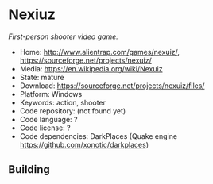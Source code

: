 # Nexiuz

_First-person shooter video game._

- Home: http://www.alientrap.com/games/nexuiz/, https://sourceforge.net/projects/nexuiz/
- Media: https://en.wikipedia.org/wiki/Nexuiz
- State: mature
- Download: https://sourceforge.net/projects/nexuiz/files/
- Platform: Windows
- Keywords: action, shooter
- Code repository: (not found yet)
- Code language: ?
- Code license: ?
- Code dependencies: DarkPlaces (Quake engine https://github.com/xonotic/darkplaces)

## Building
